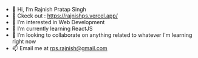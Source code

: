 - 👋 Hi, I’m Rajnish Pratap Singh 
- 🔗 Ckeck out : https://rajnishps.vercel.app/
- 👀 I’m interested in Web Development
- 🌱 I’m currently learning ReactJS
- 💞️ I’m looking to collaborate on anything related to whatever I'm learning right now
- 📫 Email me at rps.rajnish@gmail.com

<!---
rajnishps/rajnishps is a ✨ special ✨ repository because its `README.md` (this file) appears on your GitHub profile.
You can click the Preview link to take a look at your changes.
--->
